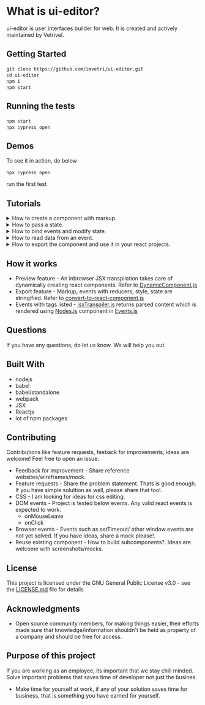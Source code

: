 # What is ui-editor?

ui-editor is user interfaces builder for web. It is created and actively maintained by Vetrivel. 


## Getting Started

```
git clone https://github.com/imvetri/ui-editor.git
cd ui-editor
npm i
npm start

```


## Running the tests

```
npm start
npx cypress open
```


## Demos


To see it in action, do below

```
npx cypress open
```

run the first test


## Tutorials

<details><summary>How to create a component with markup.</summary>
<p>
![Alt Text](https://github.com/imvetri/ui-editor/blob/master/gifs/Component_with_static_content.gif)
</p>
</details>

<details><summary>How to pass a state.</summary>
<p>
![Alt Text](https://github.com/imvetri/ui-editor/blob/master/gifs/Component_receiving_data_from_state.gif)
</p>
</details>

<details><summary>How to bind events and modify state.</summary>
<p>
![Alt Text](https://github.com/imvetri/ui-editor/blob/master/gifs/Component_responding_to_events.gif)
</p>
</details>

<details><summary>How to read data from an event.</summary>
<p>
![Alt Text](https://github.com/imvetri/ui-editor/blob/master/gifs/Component_accessing_event_object.gif)
</p>
</details>
<details><summary>How to export the component and use it in your react projects.</summary>
<p>
</p>
</details>


## How it works

 * Preview feature - An inbrowser JSX transpilation takes care of dynamically creating react components. Refer to [DynamicComponent.js](https://github.com/imvetri/ui-editor/blob/master/src/DynamicComponent/index.js)
 * Export feature - Markup, events with reducers, style, state are stringified. Refer to [convert-to-react-component.js](https://github.com/imvetri/ui-editor/blob/master/src/utilities/convert-to-react-component.js)
 * Events with tags listed - [jsxTranspiler.js](https://github.com/imvetri/ui-editor/blob/master/src/utilities/jsxTranspiler/index.js) returns parsed content which is rendered using [Nodes.js](https://github.com/imvetri/ui-editor/blob/master/src/Nodes/Index.js) component in [Events.js](https://github.com/imvetri/ui-editor/blob/master/src/Events/Events.js)

## Questions

If you have any questions, do let us know. We will help you out.

## Built With

* nodejs
* babel
* babel/standalone
* webpack
* JSX
* Reactjs
* lot of npm packages


## Contributing

Contributions like feature requests, feeback for improvements, ideas are welcome! Feel free to open an issue.

 * Feedback for improvement - Share reference websites/wireframes/mock.
 * Feature requests - Share the problem statement. Thats is good enough. If you have simple solultion as well, please share that too!.
 * CSS - I am looking for ideas for css editing.
 * DOM events - Project is tested below events. Any valid react events is expected to work.
   * onMouseLeave
   * onClick
 * Browser events - Events such as setTimeout/ other window events are not yet solved. If you have ideas, share a mock please!.
 * Reuse existing component - How to build subcomponents?. Ideas are welcome with screenshots/mocks.
   

## License

This project is licensed under the GNU General Public License v3.0 - see the [LICENSE.md](LICENSE.md) file for details

## Acknowledgments

* Open source community members, for making things easier, their efforts made sure that knowledge/information shouldn't be held as property of a company and should be free for access. 

## Purpose of this project

If you are working as an employee, its important that we stay chill minded. Solve important problems that saves time of developer not just the busines. 
* Make time for yourself at work, if any of your solution saves time for business, that is something you have earned for yourself.
